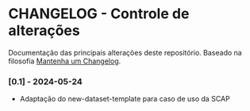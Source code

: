# CHANGELOG - Controle de alterações

Documentação das principais alterações deste repositório.
Baseado na filosofia [Mantenha um Changelog](https://keepachangelog.com/pt-BR/1.0.0/).

### [0.1] - 2024-05-24

- Adaptação do new-dataset-template para caso de uso da SCAP
